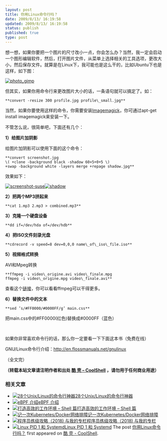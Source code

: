 ```yaml
---
layout: post
title: 你用Linux命令行吗？
date: 2009/8/13/ 16:19:58
updated: 2009/8/13/ 16:19:58
status: publish
published: true
type: post
---
```


想一想，如果你要把一个图片的尺寸改小一点，你会怎么办？当然，我一定会启动一个图形编辑软件，然后，打开图片文件，从菜单上选择相关的工具选项，更改大小，然后保存文件。就算是在Linux下，我可能也是这么干的，比如Ubuntu下也是这样，如下图：


[![photo_gimp](https://coolshell.cn/wp-content/uploads/2009/08/photo_gimp-290x300.png "photo_gimp")](https://coolshell.cn/wp-content/uploads/2009/08/photo_gimp.png)


但其实，如果你用命令行来更改图片大小的话，一条语句就可以搞定了。如：



```
**convert -resize 300 profile.jpg profile\_small.jpg**
```

当然，如果你要使用这样的命令，你需要安装[Imagemagick](http://www.imagemagick.org/script/index.php)，你可通过apt-get install imagemagick来安装一下。



不管怎么说，很简单吧，下面还有几个：


**1）给图片加阴影**


给图片加阴影可以使用下面的这个命令：



```
**convert screenshot.jpg
\( +clone -background black -shadow 60×5+0+5 \)
+swap -background white -layers merge +repage shadow.jpg**
```

效果如下：


[![screenshot-suse](https://coolshell.cn/wp-content/uploads/2009/08/screenshot-suse.jpg "screenshot-suse")](https://coolshell.cn/wp-content/uploads/2009/08/screenshot-suse.jpg)[![shadow](https://coolshell.cn/wp-content/uploads/2009/08/shadow.png "shadow")](https://coolshell.cn/wp-content/uploads/2009/08/shadow.png) 


**2）把两个MP3拼起来**



```
**cat 1.mp3 2.mp3 > combined.mp3**
```

**3）克隆一个硬盘设备**



```
**dd if=/dev/hda of=/dev/hdb**
```

**4）把ISO文件刻录光盘**



```
**cdrecord -v speed=8 dev=0,0,0 name\_of\_iso\_file.iso**
```

**5）视频格式转换**


AVI和Mpeg转换



```
**ffmpeg -i video\_origine.avi video\_finale.mpg
ffmpeg -i video\_origine.mpg video\_finale.avi**
```

查看这个[链接](http://www.catswhocode.com/blog/19-ffmpeg-commands-for-all-needs)，你可以看看ffmpeg可以干得更多。


**6）替换文件中的文本**



```
**sed ’s/#FF0000/#0000FF/g’ main.css**
```

把main.css中的#FF0000(红色)替换成#0000FF（蓝色）


 


如果你非常喜欢命令行的话，那么你一定要看一下下面这本书（免费在线）


GNU/Linux命令行介绍：<http://en.flossmanuals.net/gnulinux>


（全文完）



**（转载本站文章请注明作者和出处 [酷 壳 – CoolShell](https://coolshell.cn/) ，请勿用于任何商业用途）**



### 相关文章

* [![28个Unix/Linux的命令行神器](https://coolshell.cn/wp-content/uploads/2012/07/dstat_screenshot-150x150.png)](https://coolshell.cn/articles/7829.html)[28个Unix/Linux的命令行神器](https://coolshell.cn/articles/7829.html)
* [![eBPF 介绍](https://coolshell.cn/wp-content/uploads/2022/12/eBPF-150x150.jpeg)](https://coolshell.cn/articles/22320.html)[eBPF 介绍](https://coolshell.cn/articles/22320.html)
* [![打造高效的工作环境 – Shell 篇](https://coolshell.cn/wp-content/uploads/2019/03/linux.ninja_-150x150.png)](https://coolshell.cn/articles/19219.html)[打造高效的工作环境 – Shell 篇](https://coolshell.cn/articles/19219.html)
* [![记一次Kubernetes/Docker网络排障](https://coolshell.cn/wp-content/uploads/2018/12/docker-networking-1-150x150.png)](https://coolshell.cn/articles/18654.html)[记一次Kubernetes/Docker网络排障](https://coolshell.cn/articles/18654.html)
* [![程序员练级攻略（2018)  与我的专栏](https://coolshell.cn/wp-content/uploads/2018/05/300x262-150x150.jpg)](https://coolshell.cn/articles/18360.html)[程序员练级攻略（2018) 与我的专栏](https://coolshell.cn/articles/18360.html)
* [![Linux PID 1 和 Systemd](https://coolshell.cn/wp-content/uploads/2017/07/systemd-1-150x150.jpeg)](https://coolshell.cn/articles/17998.html)[Linux PID 1 和 Systemd](https://coolshell.cn/articles/17998.html)
The post [你用Linux命令行吗？](https://coolshell.cn/articles/1256.html) first appeared on [酷 壳 - CoolShell](https://coolshell.cn).